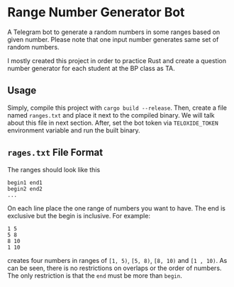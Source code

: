 # Range Number Generator Bot

A Telegram bot to generate a random numbers in some ranges based on given number. Please note that one input number generates same set of random numbers.

I mostly created this project in order to practice Rust and create a question number generator for each student at the BP class as TA.

## Usage

Simply, compile this project with `cargo build --release`.
Then, create a file named `ranges.txt` and place it next to the compiled binary. We will talk about this file in next section.
After, set the bot token via `TELOXIDE_TOKEN` environment variable and run the built binary.


## `rages.txt` File Format

The ranges should look like this

```
begin1 end1
begin2 end2
...
```

On each line place the one range of numbers you want to have. The end is exclusive but the begin is inclusive. For example:

```
1 5
5 8
8 10
1 10 
```

creates four numbers in ranges of `[1, 5)`, `[5, 8)`, `[8, 10)` and `[1 , 10)`. As can be seen, there is no restrictions on overlaps or the order of numbers. The only restriction is that the `end` must be more than `begin`.
